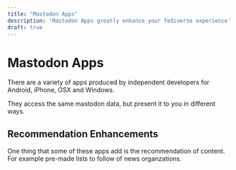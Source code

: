 ```yaml
---
title: "Mastodon Apps"
description: 'Mastodon Apps greatly enhance your fediverse experience'
draft: true
---
```

# Mastodon Apps
There are a variety of apps produced by independent developers for Android, iPhone, OSX and Windows.

They access the same mastodon data, but present it to you in different ways.

## Recommendation Enhancements
One thing that some of these apps add is the recommendation of content. For example pre-made lists to follow of news organzations.
